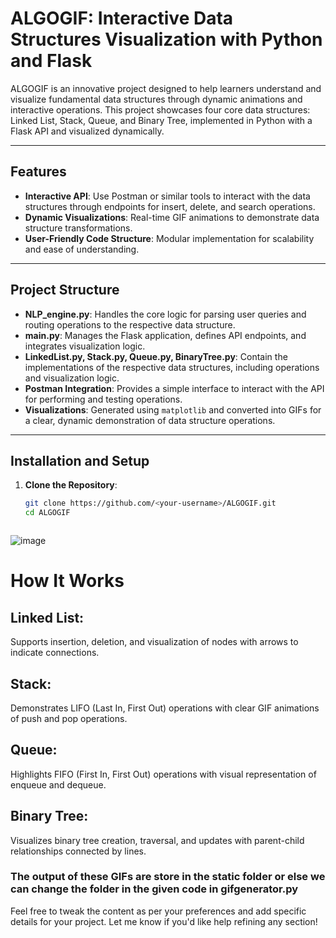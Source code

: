 # ALGOGIF: Interactive Data Structures Visualization with Python and Flask

ALGOGIF is an innovative project designed to help learners understand and visualize fundamental data structures through dynamic animations and interactive operations. This project showcases four core data structures: Linked List, Stack, Queue, and Binary Tree, implemented in Python with a Flask API and visualized dynamically.

---

## Features

- **Interactive API**: Use Postman or similar tools to interact with the data structures through endpoints for insert, delete, and search operations.
- **Dynamic Visualizations**: Real-time GIF animations to demonstrate data structure transformations.
- **User-Friendly Code Structure**: Modular implementation for scalability and ease of understanding.

---

## Project Structure

- **NLP_engine.py**: Handles the core logic for parsing user queries and routing operations to the respective data structure.
- **main.py**: Manages the Flask application, defines API endpoints, and integrates visualization logic.
- **LinkedList.py, Stack.py, Queue.py, BinaryTree.py**: Contain the implementations of the respective data structures, including operations and visualization logic.
- **Postman Integration**: Provides a simple interface to interact with the API for performing and testing operations.
- **Visualizations**: Generated using `matplotlib` and converted into GIFs for a clear, dynamic demonstration of data structure operations.

---

## Installation and Setup

1. **Clone the Repository**:
   ```bash
   git clone https://github.com/<your-username>/ALGOGIF.git
   cd ALGOGIF



![image](https://github.com/user-attachments/assets/9e0ebe9a-f9bd-4499-816a-179bfb2a85b6)

<H1>How It Works</H1>
<h2>Linked List:</h2> Supports insertion, deletion, and visualization of nodes with arrows to indicate connections.
<h2>Stack:</h2> Demonstrates LIFO (Last In, First Out) operations with clear GIF animations of push and pop operations.
<h2>Queue:</h2> Highlights FIFO (First In, First Out) operations with visual representation of enqueue and dequeue.
<h2>Binary Tree:</h2> Visualizes binary tree creation, traversal, and updates with parent-child relationships connected by lines.


<h3>The output of these GIFs are store in the static folder or else we can change the folder in the given code in gifgenerator.py</h3>


<p>
Feel free to tweak the content as per your preferences and add specific details for your project. Let me know if you'd like help refining any section!
</p>
